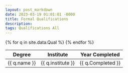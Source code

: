```yaml
---
layout: post_markdown
date: 2023-03-19 01:01:01 -0000
title: Formal Qualifications
description: 
tags: Qualifications All
---
```


<table>
<thead>
  <tr>
    <th>Degree</th>
    <th>Institute</th>
    <th>Year Completed</th>
  </tr>
</thead>
<tbody>    
{% for q in site.data.Qual %}
      <tr>
    <td>{{ q.name }}</td>
    <td>{{ q.institute }}</td>
    <td>{{ q.Completed }}</td>
  </tr>
{% endfor %}

</tbody>
  </table>
